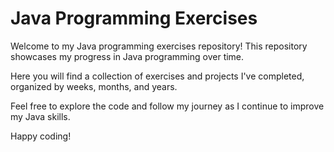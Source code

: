 # Java Programming Exercises

Welcome to my Java programming exercises repository! This repository showcases my progress in Java programming over time.

Here you will find a collection of exercises and projects I've completed, organized by weeks, months, and years.

Feel free to explore the code and follow my journey as I continue to improve my Java skills.

Happy coding!
